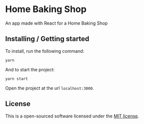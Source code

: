 # Home Baking Shop

An app made with React for a Home Baking Shop

## Installing / Getting started

To install, run the following command:

```shell
yarn
```

And to start the project:

```shell
yarn start
```

Open the project at the url `localhost:3000`.

## License

This is a open-sourced software licensed under the [MIT license](LICENSE.md).